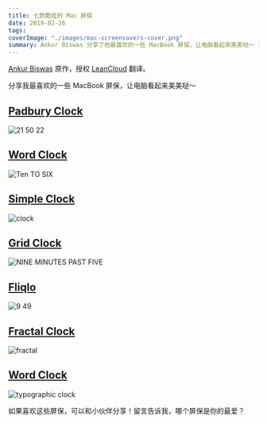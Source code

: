```yaml
---
title: 七款酷炫的 Mac 屏保
date: 2019-02-26
tags:
coverImage: "./images/mac-screensavers-cover.png"
summary: Ankur Biswas 分享了他最喜欢的一些 MacBook 屏保，让电脑看起来美美哒～ 那么，你用的桌面屏保又是哪一款呢？
---
```


[Ankur Biswas] 原作，授权 [LeanCloud](https://leancloud.cn/) 翻译。

[Ankur Biswas]: https://dev.to/teamxenox/list-of-awesome-macbook-screensavers-3313

分享我最喜欢的一些 MacBook 屏保，让电脑看起来美美哒～

## [Padbury Clock]

[Padbury Clock]: https://www.screensaversplanet.com/screensavers/padbury-clock-1027/

![21 50 22](https://raw.githubusercontent.com/agarrharr/awesome-macos-screensavers/master/screenshots/padburyClock.png)

## [Word Clock]

[Word Clock]: https://github.com/chrstphrknwtn/word-clock-screensaver/

![Ten TO SIX](https://raw.githubusercontent.com/chrstphrknwtn/word-clock-screensaver/master/screenshot.gif)

## [Simple Clock]

[Simple Clock]: https://github.com/Wandmalfarbe/Simple-Clock-Screensaver/

![clock](https://raw.githubusercontent.com/Wandmalfarbe/Simple-Clock-Screensaver/master/images/KundoQuartzRepetitionWestGermanyWecker.png)

## [Grid Clock]

[Grid Clock]: https://github.com/chrstphrknwtn/grid-clock-screensaver/

![NINE MINUTES PAST FIVE](https://raw.githubusercontent.com/chrstphrknwtn/grid-clock-screensaver/master/GridClock.png)

## [Fliqlo]

[Fliqlo]: https://fliqlo.com/

![9 49](https://raw.githubusercontent.com/agarrharr/awesome-macos-screensavers/master/screenshots/fliqlo.png)

## [Fractal Clock]

[Fractal Clock]: http://www.dqd.com/~mayoff/programs/FractalClock/

![fractal](https://i.giphy.com/media/w8qzomcUchsn3yrDlV/giphy.gif)

## [Word Clock]

[Word Clock]: https://www.simonheys.com/wordclock/

![typographic clock](https://raw.githubusercontent.com/agarrharr/awesome-macos-screensavers/master/screenshots/wordClock.png)

如果喜欢这些屏保，可以和小伙伴分享！留言告诉我，哪个屏保是你的最爱？
